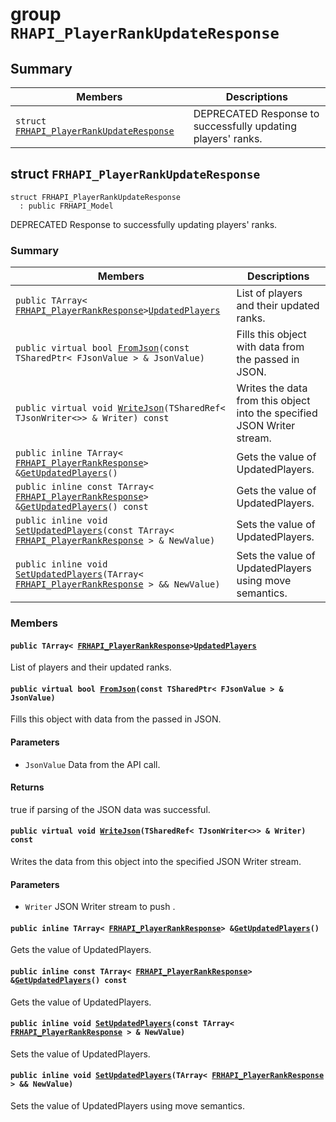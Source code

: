 # group `RHAPI_PlayerRankUpdateResponse` <a id="group__RHAPI__PlayerRankUpdateResponse"></a>

## Summary

 Members                        | Descriptions                                
--------------------------------|---------------------------------------------
`struct `[`FRHAPI_PlayerRankUpdateResponse`](#structFRHAPI__PlayerRankUpdateResponse) | DEPRECATED Response to successfully updating players&#39; ranks.

## struct `FRHAPI_PlayerRankUpdateResponse` <a id="structFRHAPI__PlayerRankUpdateResponse"></a>

```
struct FRHAPI_PlayerRankUpdateResponse
  : public FRHAPI_Model
```

DEPRECATED Response to successfully updating players&#39; ranks.

### Summary

 Members                        | Descriptions                                
--------------------------------|---------------------------------------------
`public TArray< `[`FRHAPI_PlayerRankResponse`](RHAPI_PlayerRankResponse.md#structFRHAPI__PlayerRankResponse)` > `[`UpdatedPlayers`](#structFRHAPI__PlayerRankUpdateResponse_1a7f6d7817320d4a24ba83cdbdb5f5acaf) | List of players and their updated ranks.
`public virtual bool `[`FromJson`](#structFRHAPI__PlayerRankUpdateResponse_1a8c70e27184c2ed95c1687f0070de3a41)`(const TSharedPtr< FJsonValue > & JsonValue)` | Fills this object with data from the passed in JSON.
`public virtual void `[`WriteJson`](#structFRHAPI__PlayerRankUpdateResponse_1a47da0774dd217832f7b5ab5f20e70803)`(TSharedRef< TJsonWriter<>> & Writer) const` | Writes the data from this object into the specified JSON Writer stream.
`public inline TArray< `[`FRHAPI_PlayerRankResponse`](RHAPI_PlayerRankResponse.md#structFRHAPI__PlayerRankResponse)` > & `[`GetUpdatedPlayers`](#structFRHAPI__PlayerRankUpdateResponse_1ac7213500ce83733148a448a808771080)`()` | Gets the value of UpdatedPlayers.
`public inline const TArray< `[`FRHAPI_PlayerRankResponse`](RHAPI_PlayerRankResponse.md#structFRHAPI__PlayerRankResponse)` > & `[`GetUpdatedPlayers`](#structFRHAPI__PlayerRankUpdateResponse_1a67c1363557897ce067efec035674b8c5)`() const` | Gets the value of UpdatedPlayers.
`public inline void `[`SetUpdatedPlayers`](#structFRHAPI__PlayerRankUpdateResponse_1aaa5e1d700194f6d9ee5274fbeb3c5a6e)`(const TArray< `[`FRHAPI_PlayerRankResponse`](RHAPI_PlayerRankResponse.md#structFRHAPI__PlayerRankResponse)` > & NewValue)` | Sets the value of UpdatedPlayers.
`public inline void `[`SetUpdatedPlayers`](#structFRHAPI__PlayerRankUpdateResponse_1af0311c9de61026cc1885619cddf46298)`(TArray< `[`FRHAPI_PlayerRankResponse`](RHAPI_PlayerRankResponse.md#structFRHAPI__PlayerRankResponse)` > && NewValue)` | Sets the value of UpdatedPlayers using move semantics.

### Members

#### `public TArray< `[`FRHAPI_PlayerRankResponse`](RHAPI_PlayerRankResponse.md#structFRHAPI__PlayerRankResponse)` > `[`UpdatedPlayers`](#structFRHAPI__PlayerRankUpdateResponse_1a7f6d7817320d4a24ba83cdbdb5f5acaf) <a id="structFRHAPI__PlayerRankUpdateResponse_1a7f6d7817320d4a24ba83cdbdb5f5acaf"></a>

List of players and their updated ranks.

#### `public virtual bool `[`FromJson`](#structFRHAPI__PlayerRankUpdateResponse_1a8c70e27184c2ed95c1687f0070de3a41)`(const TSharedPtr< FJsonValue > & JsonValue)` <a id="structFRHAPI__PlayerRankUpdateResponse_1a8c70e27184c2ed95c1687f0070de3a41"></a>

Fills this object with data from the passed in JSON.

#### Parameters
* `JsonValue` Data from the API call.

#### Returns
true if parsing of the JSON data was successful.

#### `public virtual void `[`WriteJson`](#structFRHAPI__PlayerRankUpdateResponse_1a47da0774dd217832f7b5ab5f20e70803)`(TSharedRef< TJsonWriter<>> & Writer) const` <a id="structFRHAPI__PlayerRankUpdateResponse_1a47da0774dd217832f7b5ab5f20e70803"></a>

Writes the data from this object into the specified JSON Writer stream.

#### Parameters
* `Writer` JSON Writer stream to push .

#### `public inline TArray< `[`FRHAPI_PlayerRankResponse`](RHAPI_PlayerRankResponse.md#structFRHAPI__PlayerRankResponse)` > & `[`GetUpdatedPlayers`](#structFRHAPI__PlayerRankUpdateResponse_1ac7213500ce83733148a448a808771080)`()` <a id="structFRHAPI__PlayerRankUpdateResponse_1ac7213500ce83733148a448a808771080"></a>

Gets the value of UpdatedPlayers.

#### `public inline const TArray< `[`FRHAPI_PlayerRankResponse`](RHAPI_PlayerRankResponse.md#structFRHAPI__PlayerRankResponse)` > & `[`GetUpdatedPlayers`](#structFRHAPI__PlayerRankUpdateResponse_1a67c1363557897ce067efec035674b8c5)`() const` <a id="structFRHAPI__PlayerRankUpdateResponse_1a67c1363557897ce067efec035674b8c5"></a>

Gets the value of UpdatedPlayers.

#### `public inline void `[`SetUpdatedPlayers`](#structFRHAPI__PlayerRankUpdateResponse_1aaa5e1d700194f6d9ee5274fbeb3c5a6e)`(const TArray< `[`FRHAPI_PlayerRankResponse`](RHAPI_PlayerRankResponse.md#structFRHAPI__PlayerRankResponse)` > & NewValue)` <a id="structFRHAPI__PlayerRankUpdateResponse_1aaa5e1d700194f6d9ee5274fbeb3c5a6e"></a>

Sets the value of UpdatedPlayers.

#### `public inline void `[`SetUpdatedPlayers`](#structFRHAPI__PlayerRankUpdateResponse_1af0311c9de61026cc1885619cddf46298)`(TArray< `[`FRHAPI_PlayerRankResponse`](RHAPI_PlayerRankResponse.md#structFRHAPI__PlayerRankResponse)` > && NewValue)` <a id="structFRHAPI__PlayerRankUpdateResponse_1af0311c9de61026cc1885619cddf46298"></a>

Sets the value of UpdatedPlayers using move semantics.

